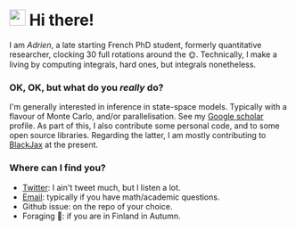 # <img src="https://github.com/TheDudeThatCode/TheDudeThatCode/blob/master/Assets/Hi.gif" width="29px"> Hi there!

I am _Adrien_, a late starting French PhD student, formerly quantitative researcher, clocking 30 full rotations around the :sun_with_face:. Technically, I make a living by computing integrals, hard ones, but integrals nonetheless. 


### OK, OK, but what do you _really_ do?
I'm generally interested in inference in state-space models. Typically with a flavour of Monte Carlo, and/or parallelisation. See my [Google scholar](https://scholar.google.com/citations?user=sJJ7FKgAAAAJ&hl=en) profile. 
As part of this, I also contribute some personal code, and to some open source libraries. Regarding the latter, I am mostly contributing to [BlackJax](https://github.com/blackjax-devs/blackjax) at the present.


### Where can I find you?
- [Twitter](https://twitter.com/AdrienCorenflos): I ain't tweet much, but I listen a lot.
- [Email](mailto:i@imnerd.org): typically if you have math/academic questions.
- Github issue: on the repo of your choice.
- Foraging :mushroom:: if you are in Finland in Autumn.

